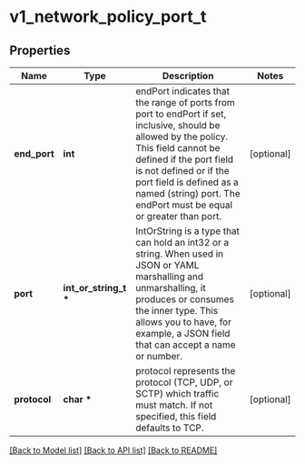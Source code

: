 # v1_network_policy_port_t

## Properties
Name | Type | Description | Notes
------------ | ------------- | ------------- | -------------
**end_port** | **int** | endPort indicates that the range of ports from port to endPort if set, inclusive, should be allowed by the policy. This field cannot be defined if the port field is not defined or if the port field is defined as a named (string) port. The endPort must be equal or greater than port. | [optional] 
**port** | **int_or_string_t \*** | IntOrString is a type that can hold an int32 or a string.  When used in JSON or YAML marshalling and unmarshalling, it produces or consumes the inner type.  This allows you to have, for example, a JSON field that can accept a name or number. | [optional] 
**protocol** | **char \*** | protocol represents the protocol (TCP, UDP, or SCTP) which traffic must match. If not specified, this field defaults to TCP. | [optional] 

[[Back to Model list]](../README.md#documentation-for-models) [[Back to API list]](../README.md#documentation-for-api-endpoints) [[Back to README]](../README.md)


